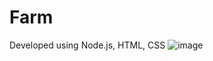 # Farm
Developed using Node.js, HTML, CSS
![image](https://github.com/surabhiwaingankar/Farm/assets/128281067/29fb0338-e171-45b2-821a-a7de974e2e20)
